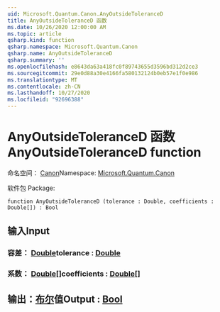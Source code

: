 ```yaml
---
uid: Microsoft.Quantum.Canon.AnyOutsideToleranceD
title: AnyOutsideToleranceD 函数
ms.date: 10/26/2020 12:00:00 AM
ms.topic: article
qsharp.kind: function
qsharp.namespace: Microsoft.Quantum.Canon
qsharp.name: AnyOutsideToleranceD
qsharp.summary: ''
ms.openlocfilehash: e8643da63a418fc0f89743655d3596bd312d2ce3
ms.sourcegitcommit: 29e0d88a30e4166fa580132124b0eb57e1f0e986
ms.translationtype: MT
ms.contentlocale: zh-CN
ms.lasthandoff: 10/27/2020
ms.locfileid: "92696388"
---
```

# <a name="anyoutsidetoleranced-function"></a><span data-ttu-id="7ad33-102">AnyOutsideToleranceD 函数</span><span class="sxs-lookup"><span data-stu-id="7ad33-102">AnyOutsideToleranceD function</span></span>

<span data-ttu-id="7ad33-103">命名空间： [Canon](xref:Microsoft.Quantum.Canon)</span><span class="sxs-lookup"><span data-stu-id="7ad33-103">Namespace: [Microsoft.Quantum.Canon](xref:Microsoft.Quantum.Canon)</span></span>

<span data-ttu-id="7ad33-104">软件包 [](https://nuget.org/packages/)</span><span class="sxs-lookup"><span data-stu-id="7ad33-104">Package: [](https://nuget.org/packages/)</span></span>




```qsharp
function AnyOutsideToleranceD (tolerance : Double, coefficients : Double[]) : Bool
```


## <a name="input"></a><span data-ttu-id="7ad33-105">输入</span><span class="sxs-lookup"><span data-stu-id="7ad33-105">Input</span></span>

### <a name="tolerance--double"></a><span data-ttu-id="7ad33-106">容差： [Double](xref:microsoft.quantum.lang-ref.double)</span><span class="sxs-lookup"><span data-stu-id="7ad33-106">tolerance : [Double](xref:microsoft.quantum.lang-ref.double)</span></span>




### <a name="coefficients--double"></a><span data-ttu-id="7ad33-107">系数： [Double](xref:microsoft.quantum.lang-ref.double)[]</span><span class="sxs-lookup"><span data-stu-id="7ad33-107">coefficients : [Double](xref:microsoft.quantum.lang-ref.double)[]</span></span>





## <a name="output--bool"></a><span data-ttu-id="7ad33-108">输出：[布尔](xref:microsoft.quantum.lang-ref.bool)值</span><span class="sxs-lookup"><span data-stu-id="7ad33-108">Output : [Bool](xref:microsoft.quantum.lang-ref.bool)</span></span>

